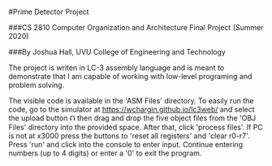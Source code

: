 #Prime Detector Project

###CS 2810 Computer Organization and Architecture Final Project (Summer 2020)

###By Joshua Hall, UVU College of Engineering and Technology

The project is writen in LC-3 assembly language and is meant to demonstrate that I am capable of working with low-level 
programing and problem solving.

The visible code is available in the 'ASM Files' directory. To easily run the code, go to the simulator at 
https://wchargin.github.io/lc3web/ and select the upload button ⮉ then drag and drop the five object files from the 
'OBJ Files' directory into the provided space. After that, click 'process files'. If PC is not at x3000 press the 
buttons to 'reset all registers' and 'clear r0-r7'. Press 'run' and click into the console to enter input. Continue 
entering numbers (up to 4 digits) or enter a '0' to exit the program.

